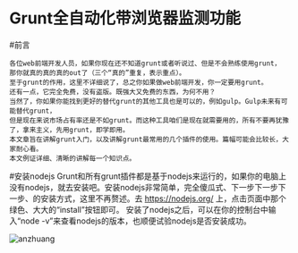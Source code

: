 # Grunt全自动化带浏览器监测功能
#前言



    各位web前端开发人员，如果你现在还不知道grunt或者听说过、但是不会熟练使用grunt，
    那你就真的真的真的out了（三个“真的”重复，表示重点）。
    至于grunt的作用，这里不详细说了，总之你如果做web前端开发，你一定要用grunt。
    还有一点，它完全免费，没有盗版。既强大又免费的东西，为何不用？
    当然了，你如果你能找到更好的替代grunt的其他工具也是可以的，例如gulp。Gulp未来有可能替代grunt，
    但是现在来说市场占有率还是不如grunt。而这种工具咱们是现在就需要用的，所有不要再犹豫了，拿来主义，先用grunt，即学即用。
    本文章旨在讲解grunt入门，以及讲解grunt最常用的几个插件的使用。篇幅可能会比较长，大家耐心看。
    本文例证详细、清晰的讲解每一个知识点。

#安装nodejs
Grunt和所有grunt插件都是基于nodejs来运行的，如果你的电脑上没有nodejs，就去安装吧。安装nodejs非常简单，完全傻瓜式、下一步下一步下一步、的安装方式，这里不再赘述。去 https://nodejs.org/ 上，点击页面中那个绿色、大大的“install”按钮即可。
安装了nodejs之后，可以在你的控制台中输入“node -v”来查看nodejs的版本，也顺便试验nodejs是否安装成功。

![anzhuang](http://images0.cnblogs.com/blog2015/138012/201506/082101533637233.png)
